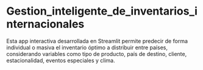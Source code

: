 # Gestion_inteligente_de_inventarios_internacionales
Esta app interactiva desarrollada en Streamlit permite predecir de forma individual o masiva el inventario óptimo a distribuir entre países, considerando variables como tipo de producto, país de destino, cliente, estacionalidad, eventos especiales y clima.
